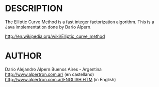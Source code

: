 DESCRIPTION
===========
The Elliptic Curve Method is a fast integer factorization algorithm.  This
is a Java implementation done by Dario Alpern.

http://en.wikipedia.org/wiki/Elliptic_curve_method

AUTHOR
======
Darío Alejandro Alpern
Buenos Aires - Argentina
http://www.alpertron.com.ar/ (en castellano)
http://www.alpertron.com.ar/ENGLISH.HTM (in English)
